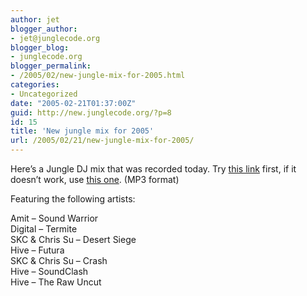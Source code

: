 ```yaml
---
author: jet
blogger_author:
- jet@junglecode.org
blogger_blog:
- junglecode.org
blogger_permalink:
- /2005/02/new-jungle-mix-for-2005.html
categories:
- Uncategorized
date: "2005-02-21T01:37:00Z"
guid: http://new.junglecode.org/?p=8
id: 15
title: 'New jungle mix for 2005'
url: /2005/02/21/new-jungle-mix-for-2005/
---
```


Here’s a Jungle DJ mix that was recorded today. Try [this link](https://www.junglecode.com/mp3s/junglecode_02_20_05.m3u) first, if it doesn’t work, use [this one](https://www.junglecode.com/mp3s/junglecode_02_20_05.mp3). (MP3 format)

Featuring the following artists:

Amit – Sound Warrior  
Digital – Termite  
SKC & Chris Su – Desert Siege  
Hive – Futura  
SKC & Chris Su – Crash  
Hive – SoundClash  
Hive – The Raw Uncut